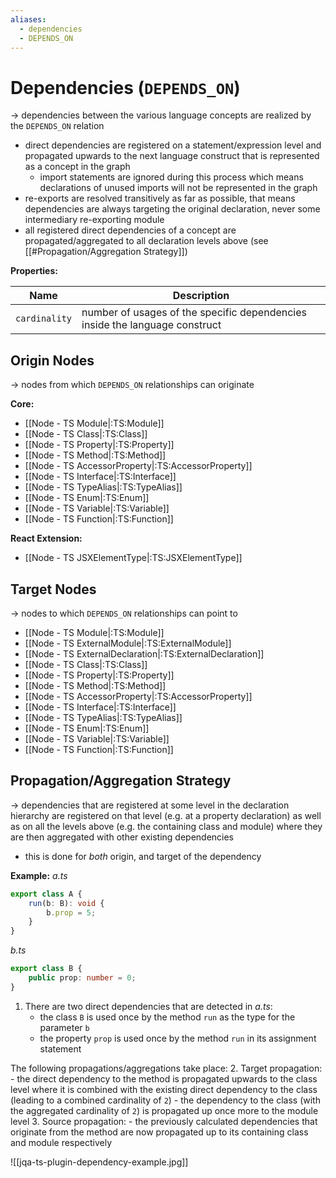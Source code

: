 ```yaml
---
aliases:
  - dependencies
  - DEPENDS_ON
---
```

# Dependencies (`DEPENDS_ON`)
-> dependencies between the various language concepts are realized by the `DEPENDS_ON` relation
- direct dependencies are registered on a statement/expression level and propagated upwards to the next language construct that is represented as a concept in the graph 
	- import statements are ignored during this process which means declarations of unused imports will not be represented in the graph
- re-exports are resolved transitively as far as possible, that means dependencies are always targeting the original declaration, never some intermediary re-exporting module
- all registered direct dependencies of a concept are propagated/aggregated to all declaration levels above (see [[#Propagation/Aggregation Strategy]])

**Properties:**

| Name          | Description                                                                 |
| ------------- | --------------------------------------------------------------------------- |
| `cardinality` | number of usages of the specific dependencies inside the language construct |

## Origin Nodes
-> nodes from which `DEPENDS_ON` relationships can originate

**Core:**
- [[Node - TS Module|:TS:Module]]
- [[Node - TS Class|:TS:Class]]
- [[Node - TS Property|:TS:Property]]
- [[Node - TS Method|:TS:Method]]
- [[Node - TS AccessorProperty|:TS:AccessorProperty]]
- [[Node - TS Interface|:TS:Interface]]
- [[Node - TS TypeAlias|:TS:TypeAlias]]
- [[Node - TS Enum|:TS:Enum]]
- [[Node - TS Variable|:TS:Variable]]
- [[Node - TS Function|:TS:Function]]

**React Extension:**
- [[Node - TS JSXElementType|:TS:JSXElementType]]
## Target Nodes
-> nodes to which `DEPENDS_ON` relationships can point to
- [[Node - TS Module|:TS:Module]]
- [[Node - TS ExternalModule|:TS:ExternalModule]]
- [[Node - TS ExternalDeclaration|:TS:ExternalDeclaration]]
- [[Node - TS Class|:TS:Class]]
- [[Node - TS Property|:TS:Property]]
- [[Node - TS Method|:TS:Method]]
- [[Node - TS AccessorProperty|:TS:AccessorProperty]]
- [[Node - TS Interface|:TS:Interface]]
- [[Node - TS TypeAlias|:TS:TypeAlias]]
- [[Node - TS Enum|:TS:Enum]]
- [[Node - TS Variable|:TS:Variable]]
- [[Node - TS Function|:TS:Function]]

## Propagation/Aggregation Strategy
-> dependencies that are registered at some level in the declaration hierarchy are registered on that level (e.g. at a property declaration) as well as on all the levels above (e.g. the containing class and module) where they are then aggregated with other existing dependencies
- this is done for *both* origin, and target of the dependency

**Example:**
*a.ts*
```ts
export class A {
	run(b: B): void {
		b.prop = 5;
	}
}
```

*b.ts*
```ts
export class B {
	public prop: number = 0;
}
```

1. There are two direct dependencies that are detected in *a.ts*:
	- the class `B` is used once by the method `run` as the type for the parameter `b`
	- the property `prop` is used once by the method `run` in its assignment statement

The following propagations/aggregations take place:
2. Target propagation:
	- the direct dependency to the method is propagated upwards to the class level where it is combined with the existing direct dependency to the class (leading to a combined cardinality of `2`)
	- the dependency to the class (with the aggregated cardinality of `2`) is propagated up once more to the module level
3. Source propagation:
	- the previously calculated dependencies that originate from the method are now propagated up to its containing class and module respectively

![[jqa-ts-plugin-dependency-example.jpg]]

